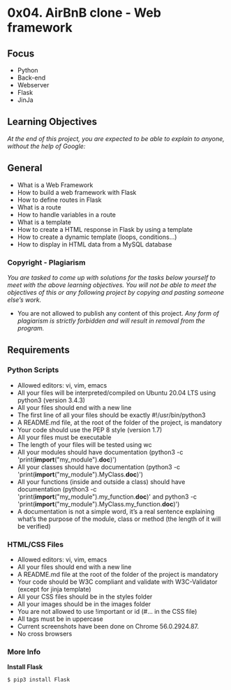 # 0x04. AirBnB clone - Web framework

## Focus
* Python
* Back-end
* Webserver
* Flask
* JinJa

## Learning Objectives
*At the end of this project, you are expected to be able to explain to anyone, without the help of Google:*

## General
* What is a Web Framework
* How to build a web framework with Flask
* How to define routes in Flask
* What is a route
* How to handle variables in a route
* What is a template
* How to create a HTML response in Flask by using a template
* How to create a dynamic template (loops, conditions…)
* How to display in HTML data from a MySQL database
### Copyright - Plagiarism
*You are tasked to come up with solutions for the tasks below yourself to meet with the above learning objectives.
You will not be able to meet the objectives of this or any following project by copying and pasting someone else’s work.*
* You are not allowed to publish any content of this project.
*Any form of plagiarism is strictly forbidden and will result in removal from the program.*
## Requirements
### Python Scripts
* Allowed editors: vi, vim, emacs
* All your files will be interpreted/compiled on Ubuntu 20.04 LTS using python3 (version 3.4.3)
* All your files should end with a new line
* The first line of all your files should be exactly #!/usr/bin/python3
* A README.md file, at the root of the folder of the project, is mandatory
* Your code should use the PEP 8 style (version 1.7)
* All your files must be executable
* The length of your files will be tested using wc
* All your modules should have documentation (python3 -c 'print(__import__("my_module").__doc__)')
* All your classes should have documentation (python3 -c 'print(__import__("my_module").MyClass.__doc__)')
* All your functions (inside and outside a class) should have documentation (python3 -c 'print(__import__("my_module").my_function.__doc__)' and python3 -c 'print(__import__("my_module").MyClass.my_function.__doc__)')
* A documentation is not a simple word, it’s a real sentence explaining what’s the purpose of the module, class or method (the length of it will be verified)
### HTML/CSS Files
* Allowed editors: vi, vim, emacs
* All your files should end with a new line
* A README.md file at the root of the folder of the project is mandatory
* Your code should be W3C compliant and validate with W3C-Validator (except for jinja template)
* All your CSS files should be in the styles folder
* All your images should be in the images folder
* You are not allowed to use !important or id (#... in the CSS file)
* All tags must be in uppercase
* Current screenshots have been done on Chrome 56.0.2924.87.
* No cross browsers
### More Info
**Install Flask**
```bash
$ pip3 install Flask
```

